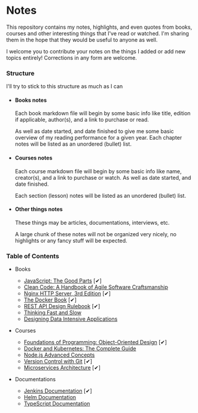 # Notes

This repository contains my notes, highlights, and even quotes from books, courses and other interesting things that I've read or watched. I'm sharing them in the hope that they would be useful to anyone as well.

I welcome you to contribute your notes on the things I added or add new topics entirely! Corrections in any form are welcome.

### Structure

I'll try to stick to this structure as much as I can

- #### Books notes

    Each book markdown file will begin by some basic info like title, edition if applicable, author(s), and a link to purchase or read.

    As well as date started, and date finished to give me some basic overview of my reading performance for a given year.
    Each chapter notes will be listed as an unordered (bullet) list.

- #### Courses notes

    Each course markdown file will begin by some basic info like name, creator(s), and a link to purchase or watch. As well as date started, and date finished.

    Each section (lesson) notes will be listed as an unordered (bullet) list.

- #### Other things notes

    These things may be articles, documentations, interviews, etc.

    A large chunk of these notes will not be organized very nicely, no highlights or any fancy stuff will be expected.

### Table of Contents

- Books
  - [JavaScript: The Good Parts](book-javaScript-the-good-parts.md) [✔]
  - [Clean Code: A Handbook of Agile Software Craftsmanship](book-clean-code.md)
  - [Nginx HTTP Server, 3rd Edition](book-nginx-http-server.md) [✔]
  - [The Docker Book](book-the-docker-book.md) [✔]
  - [REST API Design Rulebook](book-rest-api-rulebook.md) [✔]
  - [Thinking Fast and Slow](book-thinking-fast-and-slow.md)
  - [Designing Data Intensive Applications](book-designing-data-intensive-apps.md)

- Courses
  - [Foundations of Programming: Object-Oriented Design](course-object-oriented-design.md) [✔]
  - [Docker and Kubernetes: The Complete Guide](course-docker-and-kubernetes.md)
  - [Node.js Advanced Concepts](course-nodejs-advanced-concepts.md)
  - [Version Control with Git](course-atlassian-version-control.md) [✔]
  - [Microservices Architecture](course-microservices-architecture) [✔]

- Documentations
  - [Jenkins Documentation](doc-jenkins.md) [✔]
  - [Helm Documentation](doc-helm.md)
  - [TypeScript Documentation](doc-typescript.md)
